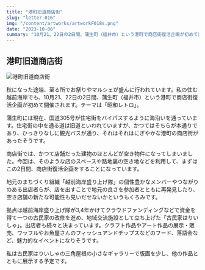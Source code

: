```yaml
---
title: "港町旧道商店街"
slug: "letter-016"
img: "/content/artworks/artworkF018s.png"
date: "2023-10-06"
summary: "10月21、22日の2日間、蒲生町（福井市）という港町で商店街復活企画が初めて開催されます。テーマは「昭和レトロ」。私は古民家はりいしゃの三角屋根の小さなギャラリーで版画を少し展示する予定です。"
---
```


## 港町旧道商店街

![港町旧道商店街](/content/artworks/artworkF018s.png)

秋になった途端、至る所でお祭りやマルシェが盛んに行われています。私の住む越前海岸でも、10月21、22日の2日間、蒲生町（福井市）という港町で商店街復活企画が初めて開催されます。テーマは「昭和レトロ」。  

蒲生町には現在、国道305号が住宅街をバイパスするように海沿いを通っています。住宅街の中を通る道は旧道といわれていますが、かつてはそちらが本通りであり、ひっきりなしに観光バスが通り、それはそれはにぎやかな港町の商店街があったそうです。  

商店街では、かつて店舗だった建物のほとんどが空き物件になってしまいました。今回は、そのような店のスペースや路地裏の空き地などを利用して、まずはこの2日間、商店街復活企画をすることになっています。  

地元のまちづくり組織「越前海岸盛り上げ隊」の個性豊かなメンバーやつながりのある出店者らが、店を出すことで地元の良さを参加者とともに再発見したり、空き店舗の新たな可能性も見いだせないかというもくろみです。  

拠点は越前海岸盛り上げ隊が3,4年かけてクラウドファンディングなどで資金を得て一つの古民家の改修を進め、地域交流施設として立ち上げた「古民家はりいしゃ」。出店者も続々と決まっています。クラフト作品やアート作品の展示・販売、ワッフルやお魚屋さんのフィッシュアンドチップスなどのフード、落語会など、魅力的なイベントになりそうです。  

私は古民家はりいしゃの三角屋根の小さなギャラリーで版画を少し、他の作品とともに展示する予定です。  
